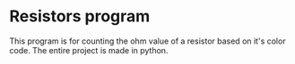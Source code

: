# Resistors program

This program is for counting the ohm value of a resistor based on it's color code.
The entire project is made in python.
